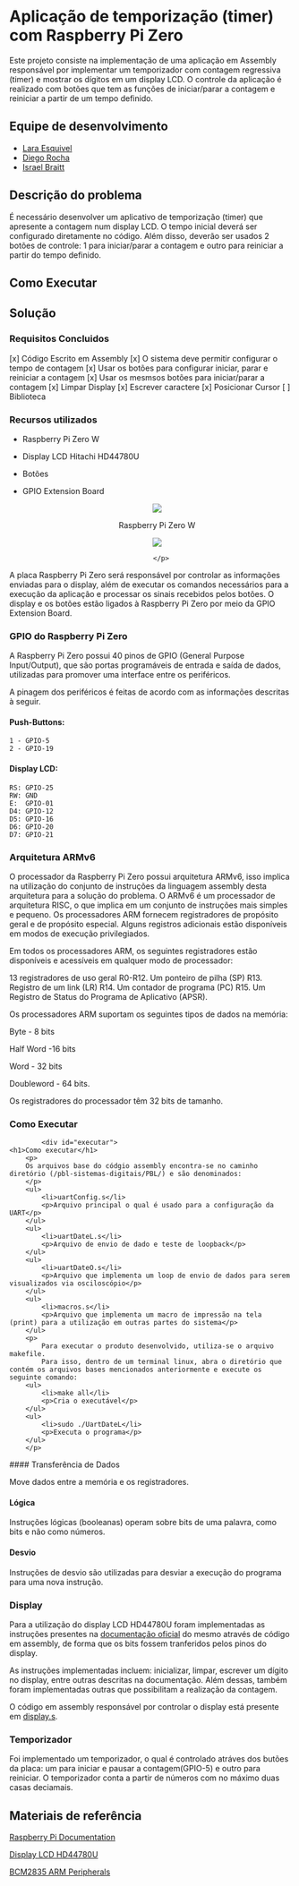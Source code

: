 # Aplicação de temporização (timer) com Raspberry Pi Zero

Este projeto consiste na implementação de uma aplicação em Assembly responsável por implementar um temporizador com contagem regressiva (timer) e mostrar os dígitos em um display LCD. O controle da aplicação é realizado com botões que tem as funções de iniciar/parar a contagem e reiniciar a partir de um tempo definido.

## Equipe de desenvolvimento
- [Lara Esquivel](github.com/laraesquivel)
- [Diego Rocha](github.com/Diego10Rocha)
- [Israel Braitt](github.com/israelbraitt)

## Descrição do problema
É necessário desenvolver um aplicativo de temporização (timer) que apresente a contagem num display LCD. O tempo inicial deverá ser configurado diretamente no código. Além disso, deverão ser usados 2 botões de controle: 1 para iniciar/parar a contagem e outro para reiniciar a partir do tempo definido.

## Como Executar


## Solução
### Requisitos Concluidos
[x] Código Escrito em Assembly
[x] O sistema deve permitir configurar o tempo de contagem
[x] Usar os botões para configurar iniciar, parar e reiniciar a contagem
[x] Usar os mesmsos botões para iniciar/parar a contagem
[x] Limpar Display
[x] Escrever caractere
[x] Posicionar Cursor
[ ] Biblioteca


### Recursos utilizados
- Raspberry Pi Zero W
- Display LCD Hitachi HD44780U
- Botões
- GPIO Extension Board

	<div id="image11" style="display: inline_block" align="center">
		<img src="/raspberry.jpg"/><br>
		<p>
		Raspberry Pi Zero W
		</p>
	</div>

	<div id="image11" style="display: inline_block" align="center">
		<img src="/raspberrykit.jpeg"/><br>
		<p>
		
		</p>
	</div>

A placa Raspberry Pi Zero será responsável por controlar as informações enviadas para o display, além de executar os comandos necessários para a execução da aplicação e processar os sinais recebidos pelos botões. O display e os botões estão ligados à Raspberry Pi Zero por meio da GPIO Extension Board.

### GPIO do Raspberry Pi Zero
A Raspberry Pi Zero possui 40 pinos de GPIO (General Purpose Input/Output), que são portas programáveis de entrada e saída de dados, utilizadas para promover uma interface entre os periféricos.

A pinagem dos periféricos é feitas de acordo com as informações descritas à seguir.

#### Push-Buttons:
   	1 - GPIO-5
	2 - GPIO-19

#### Display LCD:
	RS: GPIO-25
	RW: GND
	E:  GPIO-01
	D4: GPIO-12
	D5: GPIO-16
	D6: GPIO-20
	D7: GPIO-21

### Arquitetura ARMv6
O processador da Raspberry Pi Zero possui arquitetura ARMv6, isso implica na utilização do conjunto de instruções da linguagem assembly desta arquitetura para a solução do problema. O ARMv6 é um processador de arquitetura RISC, o que implica em um conjunto de instruções mais simples e pequeno. Os processadores ARM fornecem registradores de propósito geral e de propósito especial. Alguns registros adicionais estão disponíveis em modos de execução privilegiados.

Em todos os processadores ARM, os seguintes registradores estão disponíveis e acessíveis em qualquer modo de processador:

13 registradores de uso geral R0-R12.
Um ponteiro de pilha (SP) R13.
Registro de um link (LR) R14.
Um contador de programa (PC) R15.
Um Registro de Status do Programa de Aplicativo (APSR).

Os processadores ARM suportam os seguintes tipos de dados na memória:

Byte - 8 bits

Half Word -16 bits

Word - 32 bits

Doubleword - 64 bits.

Os registradores do processador têm 32 bits de tamanho.

### Como Executar


			<div id="executar">
	<h1>Como executar</h1>
		<p>
		Os arquivos base do códgio assembly encontra-se no caminho diretório (/pbl-sistemas-digitais/PBL/) e são denominados:
		</p>
		<ul>
			<li>uartConfig.s</li>
			<p>Arquivo principal o qual é usado para a configuração da UART</p>
		</ul>
		<ul>
			<li>uartDateL.s</li>
			<p>Arquivo de envio de dado e teste de loopback</p>
		</ul>
		<ul>
			<li>uartDateO.s</li>
			<p>Arquivo que implementa um loop de envio de dados para serem visualizados via osciloscópio</p>
		</ul>
		<ul>
			<li>macros.s</li>
			<p>Arquivo que implementa um macro de impressão na tela (print) para a utilização em outras partes do sistema</p>
		</ul>
		<p>
			Para executar o produto desenvolvido, utiliza-se o arquivo makefile. 
			Para isso, dentro de um terminal linux, abra o diretório que contém os arquivos bases mencionados anteriormente e execute os seguinte comando:
		<ul>
			<li>make all</li>
			<p>Cria o executável</p>
		</ul>
		<ul>
			<li>sudo ./UartDateL</li>
			<p>Executa o programa</p>
		</ul>
		</p>
</div>
#### Transferência de Dados

Move dados entre a memória e os registradores.

#### Lógica

Instruções lógicas (booleanas) operam sobre bits de uma palavra, como bits e não como números.

#### Desvio
Instruções de desvio são utilizadas para desviar a execução do programa para uma nova instrução.

### Display
Para a utilização do display LCD HD44780U foram implementadas as instruções presentes na [documentação oficial](https://www.google.com/url?sa=t&source=web&rct=j&url=https://www.sparkfun.com/datasheets/LCD/HD44780.pdf&ved=2ahUKEwjso46tlqn6AhVGL7kGHSe6BMEQFnoECGIQAQ&usg=AOvVaw076YT-P88DM3oFFvTDUv43) do mesmo através de código em assembly, de forma que os bits fossem tranferidos pelos pinos do display.

As instruções implementadas incluem: inicializar, limpar, escrever um dígito no display, entre outras descritas na documentação. Além dessas, também foram implementadas outras que possibilitam a realização da contagem.

O código em assembly responsável por controlar o display está presente em [display.s]().

### Temporizador

Foi implementado um temporizador, o qual é controlado atráves dos butões da placa: um para iniciar e pausar a contagem(GPIO-5) e outro para reiniciar. O temporizador conta a partir de números com no máximo duas casas deciamais.

## Materiais de referência
[Raspberry Pi Documentation](https://www.raspberrypi.com/documentation/computers/raspberry-pi.html#raspberry-pi-zero-w)

[Display LCD HD44780U](https://www.google.com/url?sa=t&source=web&rct=j&url=https://www.sparkfun.com/datasheets/LCD/HD44780.pdf&ved=2ahUKEwjso46tlqn6AhVGL7kGHSe6BMEQFnoECGIQAQ&usg=AOvVaw076YT-P88DM3oFFvTDUv43)

[BCM2835 ARM Peripherals](https://www.raspberrypi.org/app/uploads/2012/02/BCM2835-ARM-Peripherals.pdf)
